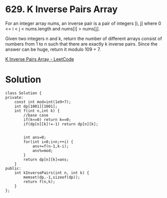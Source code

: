 # 629. K Inverse Pairs Array

For an integer array nums, an inverse pair is a pair of integers [i, j] where 0 <= i < j < nums.length and nums[i] > nums[j].

Given two integers n and k, return the number of different arrays consist of numbers from 1 to n such that there are exactly k inverse pairs. Since the answer can be huge, return it modulo 109 + 7.

[K Inverse Pairs Array - LeetCode](https://leetcode.com/problems/k-inverse-pairs-array/description/?envType=daily-question&envId=2024-01-27)

# Solution

```
class Solution {
private:
    const int mod=int(1e9+7);
    int dp[1001][1001];
    int f(int n,int k) {
        //base case
        if(k<=0) return k==0;
        if(dp[n][k]!=-1) return dp[n][k];


        int ans=0;
        for(int i=0;i<n;++i) {
            ans+=f(n-1,k-i);
            ans%=mod;
        }
        return dp[n][k]=ans;
    }
public:
    int kInversePairs(int n, int k) {
        memset(dp,-1,sizeof(dp));
        return f(n,k);
    }
};
```